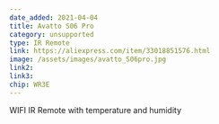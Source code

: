 ```yaml
---
date_added: 2021-04-04
title: Avatto S06 Pro
category: unsupported
type: IR Remote
link: https://aliexpress.com/item/33018851576.html
image: /assets/images/avatto_S06pro.jpg
link2: 
link3: 
chip: WR3E
---
```

WIFI IR Remote with temperature and humidity